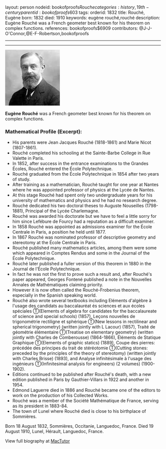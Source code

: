 layout: person
nodeid: bookofproofs$Rouche
categories: history,19th-century
parentid: bookofproofs$603
tags: 
orderid: 1832
title: Rouché, Eugène
born: 1832
died: 1910
keywords: eugène rouché,rouché
description: Eugène Rouché was a French geometer best known for his theorem on complex functions.
references: bookofproofs$6909
contributors: @J-J-O'Connor,@E-F-Robertson,bookofproofs

---



---

![Rouche.jpg](https://github.com/bookofproofs/bookofproofs.github.io/blob/main/_sources/_assets/images/portraits/Rouche.jpg?raw=true)

**Eugène Rouché** was a French geometer best known for his theorem on complex functions.

### Mathematical Profile (Excerpt):
* His parents were Jean Jacques Rouché (1818-1861) and Marie Nicot (1807-1861).
* Rouché completed his schooling at the Sainte-Barbe College in Rue Valette in Paris.
* In 1852, after success in the entrance examinations to the Grandes Écoles, Rouché entered the École Polytechnique.
* Rouché graduated from the École Polytechnique in 1854 after two years of study.
* After training as a mathematician, Rouché taught for one year at Nantes where he was appointed professor of physics at the Lycée de Nantes.
* At this stage Rouché had spent only two undergraduate years for his university of mathematics and physics and he had no research degree.
* Rouché dedicated his two doctoral theses to Auguste Nouseilles (1798-1881), Principal of the Lycée Charlemagne.
* Rouché was awarded his doctorate but we have to feel a little sorry for him since Lefébure de Fourcy had a reputation as a difficult examiner.
* In 1858 Rouché was appointed as admissions examiner for the École Centrale in Paris, a position he held until 1877.
* In 1867 Rouché was nominated professor of descriptive geometry and stereotomy at the École Centrale in Paris.
* Rouché published many mathematics articles, among them were some which appeared in Comptes Rendus and some in the Journal of the École Polytechnique.
* Rouché later published a fuller version of this theorem in 1880 in the Journal de l'École Polytechnique.
* In fact he was not the first to prove such a result and, after Rouché's paper appeared, Georges Fontené published a note in the Nouvelles Annales de Mathématiques claiming priority.
* However it is now often called the Rouché-Frobenius theorem, especially in the Spanish speaking world.
* Rouché also wrote several textbooks including Eléments d'algèbre à l'usage des candidats au baccalauréat és sciences et aux écoles spéciales Ⓣ(Elements of algebra for candidates for the baccalaureate of science and special schools) (1857), Leçons nouvelles de trigonométrie rectiligne et sphérique Ⓣ(New lessons in rectilinear and spherical trigonometry) (written jointly with L Lacour) (1857), Traité de géométrie élémentaire Ⓣ(Treatise on elementary geometry) (written jointly with Charles de Comberousse) (1864-1866), Éléments de Statique Graphique Ⓣ(Elements of graphic statics) (1889), Coupe des pierres: précédée des principes du trait de stéréotomie Ⓣ(Cutting stones: preceded by the principles of the theory of stereotomy) (written jointly with Charles Brisse) (1893), and Analyse infinitésimale à l'usage des ingénieurs Ⓣ(Infinitesimal analysis for engineers) (2 volumes) (1900-1902).
* Editions continued to be published after Rouché's death, with a new edition published in Paris by Gauthier-Villars in 1922 and another in 1954.
* Edmond Laguerre died in 1886 and Rouché became one of the editors to work on the production of his Collected Works.
* Rouché was a member of the Société Mathématique de France, serving as its president in 1883-84.
* The town of Lunel where Rouché died is close to his birthplace of Sommières.

Born 18 August 1832, Sommières, Occitanie, Languedoc, France. Died 19 August 1910, Lunel, Hérault, Languedoc, France.

View full biography at [MacTutor](https://mathshistory.st-andrews.ac.uk/Biographies/Rouche/)

